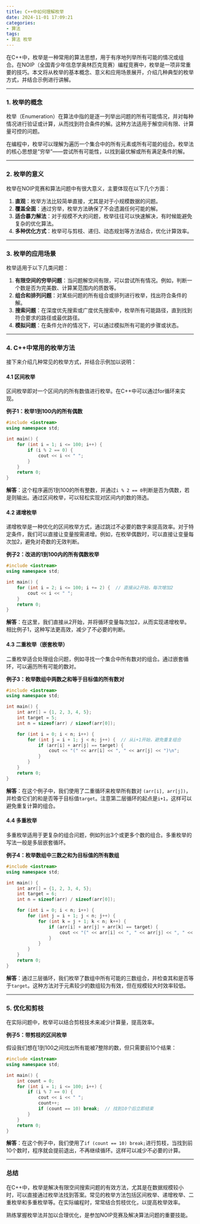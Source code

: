 ```yaml
---
title: C++中如何理解枚举
date: 2024-11-01 17:09:21
categories:
- 算法
tags:
- 算法 枚举
---
```


在C++中，枚举是一种常用的算法思想，用于有序地列举所有可能的情况或组合。在NOIP（全国青少年信息学奥林匹克竞赛）编程竞赛中，枚举是一项非常重要的技巧。本文将从枚举的基本概念、意义和应用场景展开，介绍几种典型的枚举方式，并结合示例进行讲解。

<!--more-->

---

### 1. 枚举的概念
枚举（Enumeration）在算法中指的是逐一列举出问题的所有可能情况，并对每种情况进行验证或计算，从而找到符合条件的解。这种方法适用于解空间有限、计算量可控的问题。

在编程中，枚举可以理解为遍历一个集合中的所有元素或所有可能的组合。枚举法的核心思想是“穷举”——尝试所有可能性，以找到最优解或所有满足条件的解。

---

### 2. 枚举的意义
枚举在NOIP竞赛和算法问题中有很大意义，主要体现在以下几个方面：

1. **直观**：枚举方法比较简单直接，尤其是对于小规模数据的问题。
2. **覆盖全面**：通过穷举，枚举方法确保了不会遗漏任何可能的解。
3. **适合暴力解法**：对于规模不大的问题，枚举往往可以快速解决，有时候能避免复杂的优化算法。
4. **多种优化方式**：枚举可与剪枝、递归、动态规划等方法结合，优化计算效率。

---

### 3. 枚举的应用场景
枚举适用于以下几类问题：

1. **有限空间的穷举问题**：当问题解空间有限，可以尝试所有情况。例如，判断一个数是否为完美数、计算某范围内的质数等。
2. **组合和排列问题**：对某些问题的所有组合或排列进行枚举，找出符合条件的解。
3. **搜索问题**：在深度优先搜索或广度优先搜索中，枚举所有可能路径，直到找到符合要求的路径或最优路径。
4. **模拟问题**：在条件允许的情况下，可以通过模拟所有可能的步骤或状态。

---

### 4. C++中常用的枚举方法

接下来介绍几种常见的枚举方式，并结合示例加以说明：

#### 4.1 区间枚举
区间枚举即对一个区间内的所有数值进行枚举。在C++中可以通过for循环来实现。

**例子1：枚举1到100内的所有偶数**

```cpp
#include <iostream>
using namespace std;

int main() {
    for (int i = 1; i <= 100; i++) {
        if (i % 2 == 0) {
            cout << i << " ";
        }
    }
    return 0;
}
```

**解答**：这个程序遍历1到100的所有整数，并通过`i % 2 == 0`判断是否为偶数，若是则输出。通过区间枚举，可以轻松实现对区间内的数的筛选。

#### 4.2 递增枚举
递增枚举是一种优化的区间枚举方式，通过跳过不必要的数字来提高效率。对于特定条件，我们可以直接让变量按需递增。例如，在枚举偶数时，可以直接让变量每次加2，避免对奇数的无效判断。

**例子2：改进的1到100内的所有偶数枚举**

```cpp
#include <iostream>
using namespace std;

int main() {
    for (int i = 2; i <= 100; i += 2) {  // 直接从2开始，每次增加2
        cout << i << " ";
    }
    return 0;
}
```

**解答**：在这里，我们直接从2开始，并将循环变量每次加2，从而实现递增枚举。相比例子1，这种写法更高效，减少了不必要的判断。

#### 4.3 二重枚举（嵌套枚举）
二重枚举适合处理组合问题，例如寻找一个集合中所有数对的组合。通过嵌套循环，可以遍历所有可能的数对。

**例子3：枚举数组中两数之和等于目标值的所有数对**

```cpp
#include <iostream>
using namespace std;

int main() {
    int arr[] = {1, 2, 3, 4, 5};
    int target = 5;
    int n = sizeof(arr) / sizeof(arr[0]);

    for (int i = 0; i < n; i++) {
        for (int j = i + 1; j < n; j++) {  // 从i+1开始，避免重复组合
            if (arr[i] + arr[j] == target) {
                cout << "(" << arr[i] << ", " << arr[j] << ")\n";
            }
        }
    }
    return 0;
}
```

**解答**：在这个例子中，我们使用了二重循环来枚举所有数对 `(arr[i], arr[j])`，并检查它们的和是否等于目标值`target`。注意第二层循环的起点是`i+1`，这样可以避免重复计算的组合。

#### 4.4 多重枚举
多重枚举适用于更复杂的组合问题，例如列出3个或更多个数的组合。多重枚举的写法一般是多层嵌套循环。

**例子4：枚举数组中三数之和为目标值的所有数组**

```cpp
#include <iostream>
using namespace std;

int main() {
    int arr[] = {1, 2, 3, 4, 5};
    int target = 6;
    int n = sizeof(arr) / sizeof(arr[0]);

    for (int i = 0; i < n; i++) {
        for (int j = i + 1; j < n; j++) {
            for (int k = j + 1; k < n; k++) {
                if (arr[i] + arr[j] + arr[k] == target) {
                    cout << "(" << arr[i] << ", " << arr[j] << ", " << arr[k] << ")\n";
                }
            }
        }
    }
    return 0;
}
```

**解答**：通过三层循环，我们枚举了数组中所有可能的三数组合，并检查其和是否等于`target`。这种方法对于元素较少的数组较为有效，但在规模较大时效率较低。

---

### 5. 优化和剪枝
在实际问题中，枚举可以结合剪枝技术来减少计算量，提高效率。

**例子5：带剪枝的区间枚举**

假设我们想在1到100之间找出所有能被7整除的数，但只需要前10个结果：

```cpp
#include <iostream>
using namespace std;

int main() {
    int count = 0;
    for (int i = 1; i <= 100; i++) {
        if (i % 7 == 0) {
            cout << i << " ";
            count++;
            if (count == 10) break;  // 找到10个后立即结束
        }
    }
    return 0;
}
```

**解答**：在这个例子中，我们使用了`if (count == 10) break;`进行剪枝，当找到前10个数时，程序就会提前退出，不再继续循环。这样可以减少不必要的计算。

---

### 总结
在C++中，枚举是解决有限空间搜索问题的有效方法，尤其是在数据规模较小时，可以直接通过枚举法找到答案。常见的枚举方法包括区间枚举、递增枚举、二重枚举和多重枚举等。在实际编程时，常常结合剪枝优化，以提高枚举效率。

熟练掌握枚举法并加以合理优化，是参加NOIP竞赛及解决算法问题的重要技能。